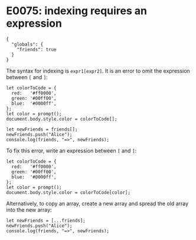 # E0075: indexing requires an expression

```config-for-examples
{
  "globals": {
    "friends": true
  }
}
```

The syntax for indexing is `expr1[expr2]`. It is an error to omit the expression
between `[` and `]`:

    let colorToCode = {
      red:   '#ff0000',
      green: '#00ff00',
      blue:  '#0000ff',
    };
    let color = prompt();
    document.body.style.color = colorToCode[];

    let newFriends = friends[];
    newFriends.push("Alice");
    console.log(friends, "=>", newFriends);

To fix this error, write an expression between `[` and `]`:

    let colorToCode = {
      red:   '#ff0000',
      green: '#00ff00',
      blue:  '#0000ff',
    };
    let color = prompt();
    document.body.style.color = colorToCode[color];

Alternatively, to copy an array, create a new array and spread the old array
into the new array:

    let newFriends = [...friends];
    newFriends.push("Alice");
    console.log(friends, "=>", newFriends);
